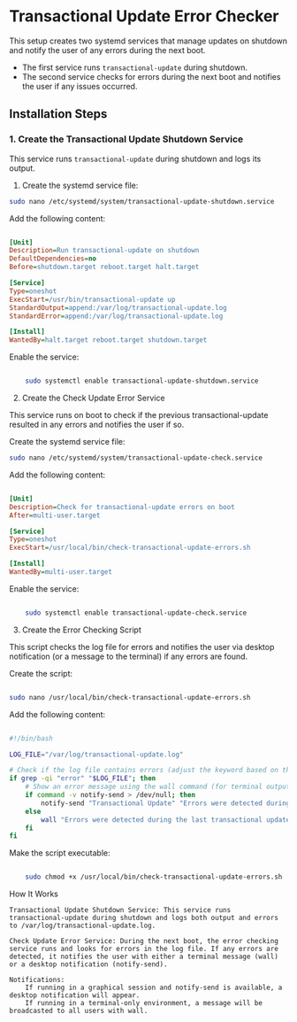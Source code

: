 
# Transactional Update Error Checker

This setup creates two systemd services that manage updates on shutdown and notify the user of any errors during the next boot.

- The first service runs `transactional-update` during shutdown.
- The second service checks for errors during the next boot and notifies the user if any issues occurred.

## Installation Steps

### 1. Create the Transactional Update Shutdown Service

This service runs `transactional-update` during shutdown and logs its output.

1. Create the systemd service file:
```bash
sudo nano /etc/systemd/system/transactional-update-shutdown.service
```
Add the following content:

```ini

[Unit]
Description=Run transactional-update on shutdown
DefaultDependencies=no
Before=shutdown.target reboot.target halt.target

[Service]
Type=oneshot
ExecStart=/usr/bin/transactional-update up
StandardOutput=append:/var/log/transactional-update.log
StandardError=append:/var/log/transactional-update.log

[Install]
WantedBy=halt.target reboot.target shutdown.target
```
Enable the service:

```bash

    sudo systemctl enable transactional-update-shutdown.service
```
2. Create the Check Update Error Service

This service runs on boot to check if the previous transactional-update resulted in any errors and notifies the user if so.

Create the systemd service file:

```bash
sudo nano /etc/systemd/system/transactional-update-check.service
```
Add the following content:

```ini

[Unit]
Description=Check for transactional-update errors on boot
After=multi-user.target

[Service]
Type=oneshot
ExecStart=/usr/local/bin/check-transactional-update-errors.sh

[Install]
WantedBy=multi-user.target
```

Enable the service:

```bash

    sudo systemctl enable transactional-update-check.service
```
3. Create the Error Checking Script

This script checks the log file for errors and notifies the user via desktop notification (or a message to the terminal) if any errors are found.

Create the script:

```bash

sudo nano /usr/local/bin/check-transactional-update-errors.sh
```
Add the following content:

```bash

#!/bin/bash

LOG_FILE="/var/log/transactional-update.log"

# Check if the log file contains errors (adjust the keyword based on the error output)
if grep -qi "error" "$LOG_FILE"; then
    # Show an error message using the wall command (for terminal output) or notify-send for graphical sessions
    if command -v notify-send > /dev/null; then
        notify-send "Transactional Update" "Errors were detected during the last transactional update. Check the log at /var/log/transactional-update.log."
    else
        wall "Errors were detected during the last transactional update. Check the log at /var/log/transactional-update.log."
    fi
fi
```
Make the script executable:

```bash

    sudo chmod +x /usr/local/bin/check-transactional-update-errors.sh
```
How It Works

    Transactional Update Shutdown Service: This service runs transactional-update during shutdown and logs both output and errors to /var/log/transactional-update.log.

    Check Update Error Service: During the next boot, the error checking service runs and looks for errors in the log file. If any errors are detected, it notifies the user with either a terminal message (wall) or a desktop notification (notify-send).

    Notifications:
        If running in a graphical session and notify-send is available, a desktop notification will appear.
        If running in a terminal-only environment, a message will be broadcasted to all users with wall.
